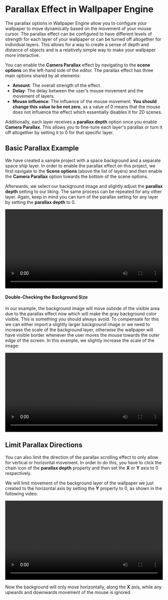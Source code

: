 # Parallax Effect in Wallpaper Engine

The parallax options in Wallpaper Engine allow you to configure your wallpaper to move dynamically based on the movement of your mouse cursor. The parallax effect can be configured to have different levels of strength for each layer of your wallpaper or can be turned off altogether for individual layers. This allows for a way to create a sense of depth and distance of objects and is a relatively simple way to make your wallpaper more interactive.

You can enable the **Camera Parallax** effect by navigating to the **scene options** on the left-hand side of the editor. The parallax effect has three main options shared by all elements:

* **Amount**: The overall strength of the effect.
* **Delay**: The delay between the user's mouse movement and the movement of layers.
* **Mouse influence**: The influence of the mouse movement. **You should change this value to be not zero**, as a value of 0 means that the mouse does not influence the effect which essentially disables it for 2D scenes.

Additionally, each layer receives a **parallax depth** option once you enable **Camera Parallax**. This allows you to fine-tune each layer's parallax or turn it off altogether by setting it to 0 for that specific layer.

## Basic Parallax Example

We have created a sample project with a space background and a separate space ship layer. In order to enable the parallax effect on this project, we first navigate to the **Scene options** (above the list of layers) and then enable the **Camera Parallax** option towards the bottom of the scene options.

Afterwards, we select our background image and slightly adjust the **parallax depth** setting to our liking. The same process can be repeated for any other layer. Again, keep in mind you can turn of the parallax setting for any layer by setting the **parallax depth** to 0.

<video width="100%" controls loop autoplay>
  <source src="/videos/parallax_depth.mp4" type="video/mp4">
  Your browser does not support the video tag.
</video>

#### Double-Checking the Background Size

In our example, the background image will move outside of the visible area due to the parallax effect now which will make the gray background color visible. This is something you should always avoid. To compensate for this we can either import a slightly larger background image or we need to increase the scale of the background layer, otherwise the wallpaper will have visible border whenever the user moves the mouse towards the outer edge of the screen. In this example, we slightly increase the scale of the image:

<video width="100%" controls loop autoplay>
  <source src="/videos/parallax_depth_fix_borders.mp4" type="video/mp4">
  Your browser does not support the video tag.
</video>

## Limit Parallax Directions

You can also limit the direction of the parallax scrolling effect to only allow for vertical or horizontal movement. In order to do this, you have to click the chain icon of the **parallax depth** property and then set the **X** or **Y** axis to 0 respectively.

We will limit movement of the background layer of the wallpaper we just created to the horizontal axis by setting the **Y** property to 0, as shown in the following video:

<video width="100%" controls loop autoplay>
  <source src="/videos/parallax_depth_limit_movement.mp4" type="video/mp4">
  Your browser does not support the video tag.
</video>

Now the background will only move horizontally, along the **X** axis, while any upwards and downwards movement of the mouse is ignored.